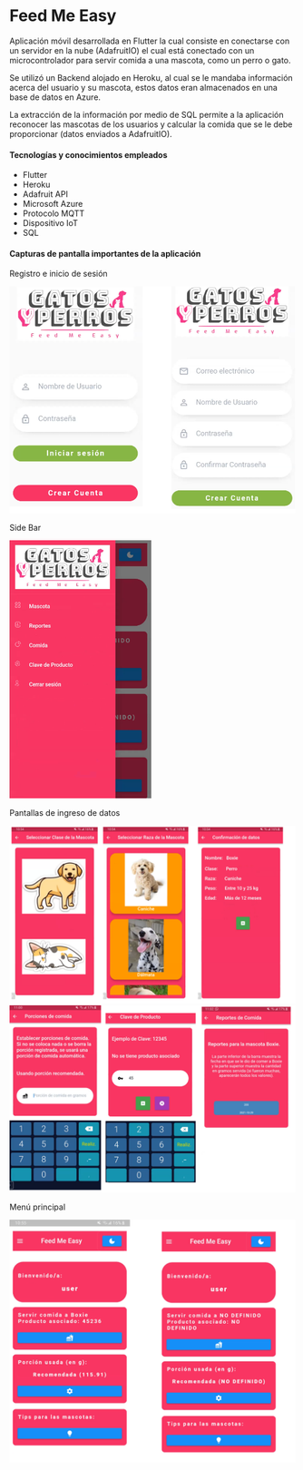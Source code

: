 # **Feed Me Easy**
Aplicación móvil desarrollada en Flutter la cual consiste en conectarse con un servidor en la nube (AdafruitIO) el cual está conectado con un microcontrolador para servir comida a una mascota, como un perro o gato.

Se utilizó un Backend alojado en Heroku, al cual se le mandaba información acerca del usuario y su mascota, estos datos eran almacenados en una base de datos en Azure.

La extracción de la información por medio de SQL permite a la aplicación reconocer las mascotas de los usuarios y calcular la comida que se le debe proporcionar (datos enviados a AdafruitIO).

#### Tecnologías y conocimientos empleados
- Flutter
- Heroku
- Adafruit API
- Microsoft Azure
- Protocolo MQTT
- Dispositivo IoT
- SQL

#### Capturas de pantalla importantes de la aplicación

Registro e inicio de sesión

<img src="./screenshots/login_and_sign_up.png" width="600">

Side Bar

<img src="./screenshots/sidebar.png" width="250">

Pantallas de ingreso de datos

<img src="./screenshots/data_screen_1.png" width="600">
<img src="./screenshots/data_screen_2.png" width="600">

Menú principal

<img src="./screenshots/mainscreen_complete.png" width="600">